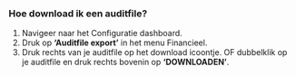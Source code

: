 ### Hoe download ik een auditfile?
1.	Navigeer naar het Configuratie dashboard.
2.	Druk op **‘Auditfile export’** in het menu Financieel. 
3.	Druk rechts van je auditfile op het download icoontje. OF dubbelklik op je auditfile en druk rechts bovenin op **‘DOWNLOADEN’**.
